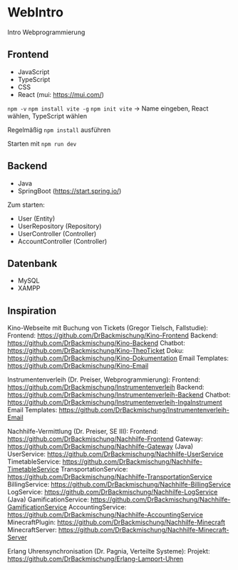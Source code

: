 # WebIntro
Intro Webprogrammierung

## Frontend
- JavaScript
- TypeScript
- CSS
- React (mui: https://mui.com/)

`npm -v`
`npm install vite -g`
`npm init vite` -> Name eingeben, React wählen, TypeScript wählen

Regelmäßig `npm install` ausführen

Starten mit `npm run dev`

## Backend
- Java
- SpringBoot (https://start.spring.io/)

Zum starten: 
- User (Entity)
- UserRepository (Repository)
- UserController (Controller)
- AccountController (Controller)

## Datenbank
- MySQL
- XAMPP


## Inspiration

Kino-Webseite mit Buchung von Tickets (Gregor Tielsch, Fallstudie):
Frontend: https://github.com/DrBackmischung/Kino-Frontend 
Backend: https://github.com/DrBackmischung/Kino-Backend 
Chatbot: https://github.com/DrBackmischung/Kino-TheoTicket 
Doku: https://github.com/DrBackmischung/Kino-Dokumentation 
Email Templates: https://github.com/DrBackmischung/Kino-Email 

Instrumentenverleih (Dr. Preiser, Webprogrammierung):
Frontend: https://github.com/DrBackmischung/Instrumentenverleih 
Backend: https://github.com/DrBackmischung/Instrumentenverleih-Backend 
Chatbot: https://github.com/DrBackmischung/Instrumentenverleih-IngaInstrument 
Email Templates: https://github.com/DrBackmischung/Instrumentenverleih-Email

Nachhilfe-Vermittlung (Dr. Preiser, SE III):
Frontend: https://github.com/DrBackmischung/Nachhilfe-Frontend
Gateway: https://github.com/DrBackmischung/Nachhilfe-Gateway (Java)
UserService: https://github.com/DrBackmischung/Nachhilfe-UserService
TimetableService: https://github.com/DrBackmischung/Nachhilfe-TimetableService
TransportationService: https://github.com/DrBackmischung/Nachhilfe-TransportationService
BillingService: https://github.com/DrBackmischung/Nachhilfe-BillingService
LogService: https://github.com/DrBackmischung/Nachhilfe-LogService (Java)
GamificationService: https://github.com/DrBackmischung/Nachhilfe-GamificationService
AccountingService: https://github.com/DrBackmischung/Nachhilfe-AccountingService
MinecraftPlugin: https://github.com/DrBackmischung/Nachhilfe-Minecraft
MinecraftServer: https://github.com/DrBackmischung/Nachhilfe-Minecraft-Server

Erlang Uhrensynchronisation (Dr. Pagnia, Verteilte Systeme):
Projekt: https://github.com/DrBackmischung/Erlang-Lamport-Uhren 
